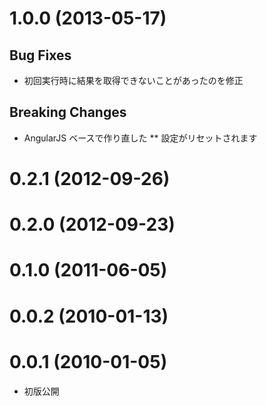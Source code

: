 1.0.0 (2013-05-17)
==========================
## Bug Fixes
* 初回実行時に結果を取得できないことがあったのを修正

## Breaking Changes
* AngularJS ベースで作り直した
** 設定がリセットされます

0.2.1 (2012-09-26)
==========================

0.2.0 (2012-09-23)
==========================

0.1.0 (2011-06-05)
==========================

0.0.2 (2010-01-13)
==========================

0.0.1 (2010-01-05)
==========================
* 初版公開